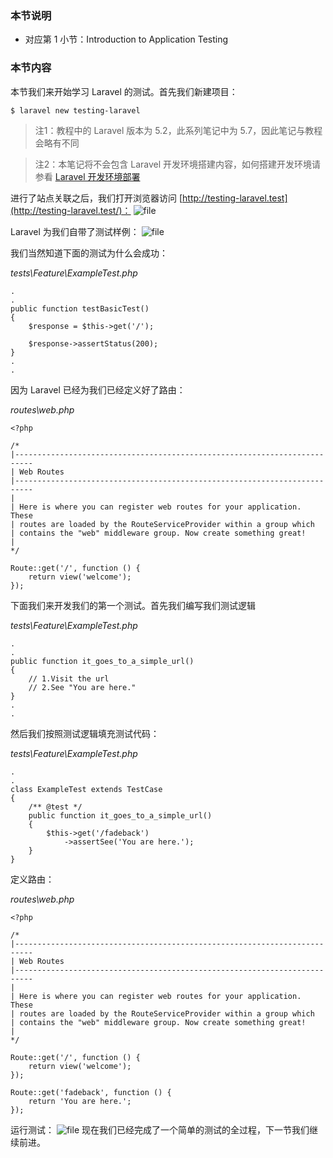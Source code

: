 ### 本节说明
* 对应第 1 小节：Introduction to Application Testing

### 本节内容
本节我们来开始学习 Laravel 的测试。首先我们新建项目：
```
$ laravel new testing-laravel
```
>注1：教程中的 Laravel 版本为 5.2，此系列笔记中为 5.7，因此笔记与教程会略有不同

>注2：本笔记将不会包含 Laravel 开发环境搭建内容，如何搭建开发环境请参看 [Laravel 开发环境部署 ](https://laravel-china.org/docs/laravel-development-environment/5.5)

进行了站点关联之后，我们打开浏览器访问 [http://testing-laravel.test](http://testing-laravel.test/)：
![file](https://lccdn.phphub.org/uploads/images/201810/17/19192/QFG5PCBtMt.png?imageView2/2/w/1240/h/0)

Laravel 为我们自带了测试样例：
![file](https://lccdn.phphub.org/uploads/images/201810/17/19192/le6rqob2bi.png?imageView2/2/w/1240/h/0)

我们当然知道下面的测试为什么会成功：

*tests\Feature\ExampleTest.php*
```
.
.
public function testBasicTest()
{
	$response = $this->get('/');

	$response->assertStatus(200);
}
.
.
```
因为 Laravel 已经为我们已经定义好了路由：

*routes\web.php*
```
<?php

/*
|--------------------------------------------------------------------------
| Web Routes
|--------------------------------------------------------------------------
|
| Here is where you can register web routes for your application. These
| routes are loaded by the RouteServiceProvider within a group which
| contains the "web" middleware group. Now create something great!
|
*/

Route::get('/', function () {
    return view('welcome');
});

```
下面我们来开发我们的第一个测试。首先我们编写我们测试逻辑

*tests\Feature\ExampleTest.php*
```
.
.
public function it_goes_to_a_simple_url()
{
	// 1.Visit the url
	// 2.See "You are here."
}
.
.
```
然后我们按照测试逻辑填充测试代码：

*tests\Feature\ExampleTest.php*
```
.
.
class ExampleTest extends TestCase
{
    /** @test */
    public function it_goes_to_a_simple_url()
    {
        $this->get('/fadeback')
            ->assertSee('You are here.');
    }
}
```
定义路由：

*routes\web.php*
```
<?php

/*
|--------------------------------------------------------------------------
| Web Routes
|--------------------------------------------------------------------------
|
| Here is where you can register web routes for your application. These
| routes are loaded by the RouteServiceProvider within a group which
| contains the "web" middleware group. Now create something great!
|
*/

Route::get('/', function () {
    return view('welcome');
});

Route::get('fadeback', function () {
    return 'You are here.';
});

```
运行测试：
![file](https://lccdn.phphub.org/uploads/images/201810/17/19192/lvDM1ZYE5Z.png?imageView2/2/w/1240/h/0)
现在我们已经完成了一个简单的测试的全过程，下一节我们继续前进。